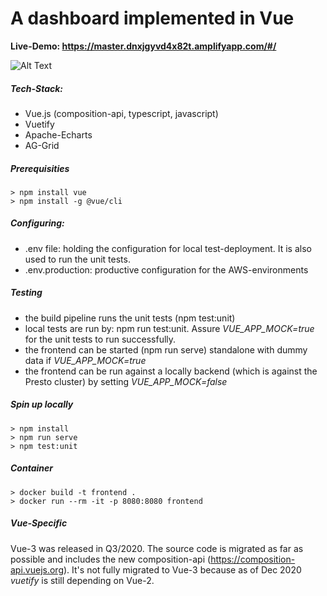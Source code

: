 # A dashboard implemented in Vue

**Live-Demo: https://master.dnxjgyvd4x82t.amplifyapp.com/#/**

![Alt Text](preview.gif)

##### Tech-Stack:
- Vue.js (composition-api, typescript, javascript)
- Vuetify
- Apache-Echarts
- AG-Grid

##### Prerequisities
~~~
> npm install vue
> npm install -g @vue/cli
~~~

##### Configuring:
- .env file: holding the configuration for local test-deployment. It is also used to run the unit tests.
- .env.production: productive configuration for the AWS-environments

##### Testing
- the build pipeline runs the unit tests (npm test:unit)
- local tests are run by: npm run test:unit. Assure *VUE_APP_MOCK=true* for the unit tests to run successfully.
- the frontend can be started (npm run serve) standalone with dummy data if *VUE_APP_MOCK=true*
- the frontend can be run against a locally backend (which is against the Presto cluster) by setting *VUE_APP_MOCK=false*

##### Spin up locally
~~~
> npm install
> npm run serve
> npm test:unit
~~~

##### Container
~~~
> docker build -t frontend .
> docker run --rm -it -p 8080:8080 frontend
~~~

##### Vue-Specific
Vue-3 was released in Q3/2020. The source code is migrated as far as possible and includes the new composition-api (https://composition-api.vuejs.org). It's not fully migrated to Vue-3 because as of Dec 2020 *vuetify* is still depending on Vue-2.


